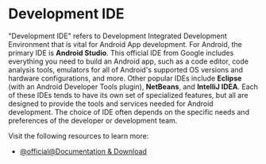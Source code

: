# Development IDE

"Development IDE" refers to Development Integrated Development Environment that is vital for Android App development. For Android, the primary IDE is **Android Studio**. This official IDE from Google includes everything you need to build an Android app, such as a code editor, code analysis tools, emulators for all of Android's supported OS versions and hardware configurations, and more. Other popular IDEs include **Eclipse** (with an Android Developer Tools plugin), **NetBeans**, and **IntelliJ IDEA**. Each of these IDEs tends to have its own set of specialized features, but all are designed to provide the tools and services needed for Android development. The choice of IDE often depends on the specific needs and preferences of the developer or development team.

Visit the following resources to learn more:

- [@official@Documentation & Download](https://developer.android.com/studio)
